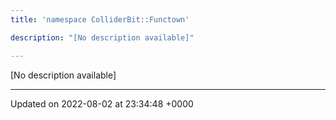 ```yaml
---
title: 'namespace ColliderBit::Functown'

description: "[No description available]"

---
```







[No description available]






-------------------------------

Updated on 2022-08-02 at 23:34:48 +0000